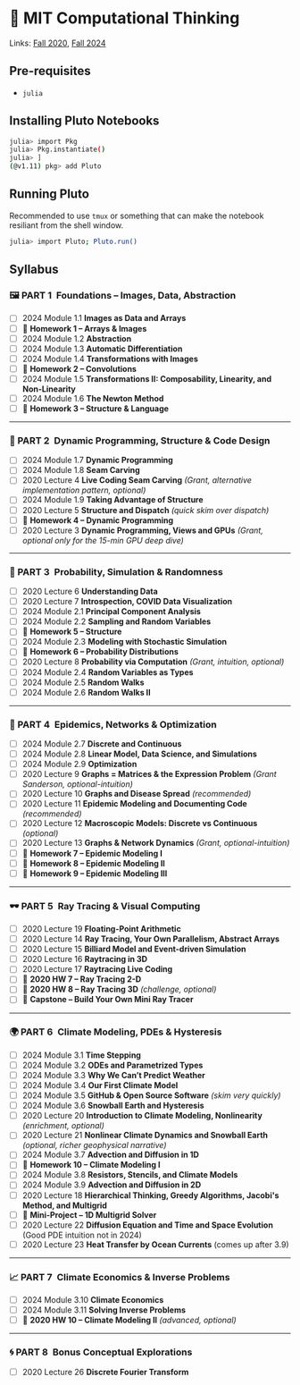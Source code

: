 # 🧠 MIT Computational Thinking
Links: [Fall 2020](https://computationalthinking.mit.edu/Fall20/), [Fall 2024](https://computationalthinking.mit.edu/Fall24/)

## Pre-requisites
- `julia`

## Installing Pluto Notebooks
```sh
julia> import Pkg
julia> Pkg.instantiate()
julia> ]
(@v1.11) pkg> add Pluto
```

## Running Pluto
Recommended to use `tmux` or something that can make the notebook resiliant from the shell window.
```sh
julia> import Pluto; Pluto.run()
```

## Syllabus
### 🖼️ PART 1 Foundations – Images, Data, Abstraction
- [ ] 2024 Module 1.1 **Images as Data and Arrays**
- [ ] 💪 **Homework 1 – Arrays & Images**
- [ ] 2024 Module 1.2 **Abstraction**
- [ ] 2024 Module 1.3 **Automatic Differentiation**
- [ ] 2024 Module 1.4 **Transformations with Images**
- [ ] 💪 **Homework 2 – Convolutions**
- [ ] 2024 Module 1.5 **Transformations II: Composability, Linearity, and Non-Linearity**
- [ ] 2024 Module 1.6 **The Newton Method**
- [ ] 💪 **Homework 3 – Structure & Language**

---

### 🧩 PART 2 Dynamic Programming, Structure & Code Design
- [ ] 2024 Module 1.7 **Dynamic Programming**
- [ ] 2024 Module 1.8 **Seam Carving**
- [ ] 2020 Lecture 4 **Live Coding Seam Carving** *(Grant, alternative implementation pattern, optional)*
- [ ] 2024 Module 1.9 **Taking Advantage of Structure**
- [ ] 2020 Lecture 5 **Structure and Dispatch** *(quick skim over dispatch)*
- [ ] 💪 **Homework 4 – Dynamic Programming**
- [ ] 2020 Lecture 3 **Dynamic Programming, Views and GPUs** *(Grant, optional only for the 15-min GPU deep dive)*

---

### 🎲 PART 3 Probability, Simulation & Randomness
- [ ] 2020 Lecture 6 **Understanding Data**
- [ ] 2020 Lecture 7 **Introspection, COVID Data Visualization**
- [ ] 2024 Module 2.1 **Principal Component Analysis**
- [ ] 2024 Module 2.2 **Sampling and Random Variables**
- [ ] 💪 **Homework 5 – Structure**
- [ ] 2024 Module 2.3 **Modeling with Stochastic Simulation**
- [ ] 💪 **Homework 6 – Probability Distributions**
- [ ] 2020 Lecture 8 **Probability via Computation** *(Grant, intuition, optional)*
- [ ] 2024 Module 2.4 **Random Variables as Types**
- [ ] 2024 Module 2.5 **Random Walks**
- [ ] 2024 Module 2.6 **Random Walks II**

---

### 🧬 PART 4 Epidemics, Networks & Optimization
- [ ] 2024 Module 2.7 **Discrete and Continuous**
- [ ] 2024 Module 2.8 **Linear Model, Data Science, and Simulations**
- [ ] 2024 Module 2.9 **Optimization**
- [ ] 2020 Lecture 9 **Graphs = Matrices & the Expression Problem** *(Grant Sanderson, optional-intuition)*
- [ ] 2020 Lecture 10 **Graphs and Disease Spread** *(recommended)*
- [ ] 2020 Lecture 11 **Epidemic Modeling and Documenting Code** *(recommended)*
- [ ] 2020 Lecture 12 **Macroscopic Models: Discrete vs Continuous** *(optional)*
- [ ] 2020 Lecture 13 **Graphs & Network Dynamics** *(Grant, optional-intuition)*
- [ ] 💪 **Homework 7 – Epidemic Modeling I**
- [ ] 💪 **Homework 8 – Epidemic Modeling II**
- [ ] 💪 **Homework 9 – Epidemic Modeling III**

---

### 🕶️ PART 5 Ray Tracing & Visual Computing
- [ ] 2020 Lecture 19 **Floating-Point Arithmetic**
- [ ] 2020 Lecture 14 **Ray Tracing, Your Own Parallelism, Abstract Arrays**
- [ ] 2020 Lecture 15 **Billiard Model and Event-driven Simulation**
- [ ] 2020 Lecture 16 **Raytracing in 3D**
- [ ] 2020 Lecture 17 **Raytracing Live Coding**
- [ ] 💪 **2020 HW 7 – Ray Tracing 2-D**
- [ ] 💪 **2020 HW 8 – Ray Tracing 3D** *(challenge, optional)*
- [ ] 🌟 **Capstone – Build Your Own Mini Ray Tracer**

---

### 🌍 PART 6 Climate Modeling, PDEs & Hysteresis
- [ ] 2024 Module 3.1 **Time Stepping**
- [ ] 2024 Module 3.2 **ODEs and Parametrized Types**
- [ ] 2024 Module 3.3 **Why We Can’t Predict Weather**
- [ ] 2024 Module 3.4 **Our First Climate Model**
- [ ] 2024 Module 3.5 **GitHub & Open Source Software** *(skim very quickly)*
- [ ] 2024 Module 3.6 **Snowball Earth and Hysteresis**
- [ ] 2020 Lecture 20 **Introduction to Climate Modeling, Nonlinearity** *(enrichment, optional)*
- [ ] 2020 Lecture 21 **Nonlinear Climate Dynamics and Snowball Earth** *(optional, richer geophysical narrative)*
- [ ] 2024 Module 3.7 **Advection and Diffusion in 1D**
- [ ] 💪 **Homework 10 – Climate Modeling I**
- [ ] 2024 Module 3.8 **Resistors, Stencils, and Climate Models**
- [ ] 2024 Module 3.9 **Advection and Diffusion in 2D**
- [ ] 2020 Lecture 18 **Hierarchical Thinking, Greedy Algorithms, Jacobi's Method, and Multigrid**
- [ ] 🌟 **Mini-Project – 1D Multigrid Solver**
- [ ] 2020 Lecture 22 **Diffusion Equation and Time and Space Evolution** (Good PDE intuition not in 2024)
- [ ] 2020 Lecture 23 **Heat Transfer by Ocean Currents** (comes up after 3.9)

---

### 📈 PART 7 Climate Economics & Inverse Problems
- [ ] 2024 Module 3.10 **Climate Economics**
- [ ] 2024 Module 3.11 **Solving Inverse Problems**
- [ ] 💪 **2020 HW 10 – Climate Modeling II** *(advanced, optional)*

---

### 🌀 PART 8 Bonus Conceptual Explorations
- [ ] 2020 Lecture 26 **Discrete Fourier Transform**
